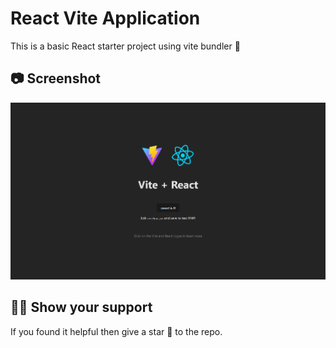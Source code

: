 # React Vite Application
This is a basic React starter project using vite bundler 🌟

## 📷 Screenshot

![Screenshot](images/screenshot.png)

## 🙏🏼 Show your support

If you found it helpful then give a star 🌟 to the repo.
